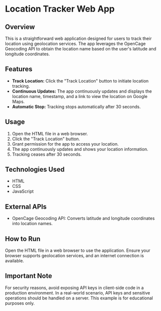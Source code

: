 # Location Tracker Web App

## Overview

This is a straightforward web application designed for users to track their location using geolocation services. The app leverages the OpenCage Geocoding API to obtain the location name based on the user's latitude and longitude coordinates.

## Features

- **Track Location:** Click the "Track Location" button to initiate location tracking.
- **Continuous Updates:** The app continuously updates and displays the location name, timestamp, and a link to view the location on Google Maps.
- **Automatic Stop:** Tracking stops automatically after 30 seconds.

## Usage

1. Open the HTML file in a web browser.
2. Click the "Track Location" button.
3. Grant permission for the app to access your location.
4. The app continuously updates and shows your location information.
5. Tracking ceases after 30 seconds.

## Technologies Used

- HTML
- CSS
- JavaScript

## External APIs

- OpenCage Geocoding API: Converts latitude and longitude coordinates into location names.

## How to Run

Open the HTML file in a web browser to use the application. Ensure your browser supports geolocation services, and an internet connection is available.

## Important Note

For security reasons, avoid exposing API keys in client-side code in a production environment. In a real-world scenario, API keys and sensitive operations should be handled on a server. This example is for educational purposes only.
